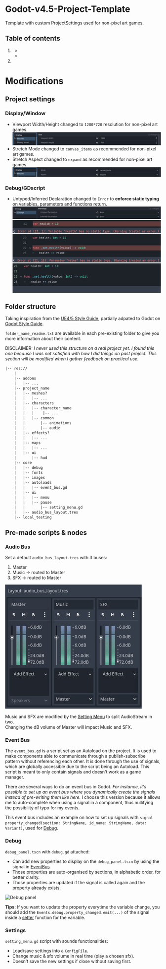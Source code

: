 # Godot-v4.5-Project-Template
Template with custom ProjectSettings used for non-pixel art games.
## Table of contents
1. []()
    - []()
    - []()
2. []()
# Modifications
## Project settings
### Display/Window
- Viewport Width/Height changed to ```1280*720``` resolution for non-pixel art games. ![Viewport Width/Height settings](/.github/images/display_window_01.jpg)
- Stretch Mode changed to ```canvas_items``` as recommended for non-pixel art games.
- Stretch Aspect changed to ```expand``` as recommended for non-pixel art games. ![Stretch Mode/Aspect settings](/.github/images/display_window_02.jpg)
### Debug/GDscript
- Untyped/Inferred Declaration changed to ```Error``` to **enforce static typing** on variables, parameters and functions return. ![Untyped/Inferred Declaration settings](/.github/images/debug_gdscript_01.jpg) ![Untyped variable](/.github/images/debug_gdscript_example_01.jpg) ![Untyped parameter](/.github/images/debug_gdscript_example_02.jpg) ![All typed](/github/images/debug_gdscript_example_03.jpg)
## Folder structure
Taking inspiration from the [UE4/5 Style Guide](https://github.com/Allar/ue5-style-guide?tab=readme-ov-file#2-content-directory-structure), partially adpated to Godot on [Godot Style Guide](https://github.com/bakneko/godot-style-guide?tab=readme-ov-file#3-directory).

```folder_name_readme.txt``` are available in each pre-existing folder to give you more information about their content.  

DISCLAIMER: _I never used this structure on a real project yet. I found this one because I was not satisfied with how I did things on past project. This section will be modified when I gather feedback on practical use._
``` plain-text
|-- res://
    |
    |-- addons
    |   |-- ...
    |-- project_name
    |   |-- meshes?
    |   |   |-- ...
    |   |-- characters
    |   |   |-- character_name
    |   |   |    |-- ...
    |   |   |-- common
    |   |       |-- animations
    |   |       |-- audio
    |   |-- effects?
    |   |   |-- ...
    |   |-- maps
    |   |   |-- ...
    |   |-- ui
    |       |-- hud
    |-- core
    |   |-- debug
    |   |-- fonts
    |   |-- images
    |   |-- autoloads
    |   |   |-- event_bus.gd
    |   |-- ui
    |   |   |-- menu
    |   |   |-- pause
    |   |       |-- setting_menu.gd
    |   |-- audio_bus_layout.tres
    |-- local_testing
```
## Pre-made scripts & nodes
### Audio Bus
Set a default ```audio_bus_layout.tres``` with 3 buses:
1. Master
2. Music → routed to Master
3. SFX → routed to Master

![Audio bus](/.github/images/audio_bus_01.jpg)

Music and SFX are modified by the [Setting Menu](#settings) to split AudioStream in two.  
Changing the dB volume of Master will impact Music and SFX.
### Event Bus
The ```event_bus.gd``` is a script set as an Autoload on the project. It is used to make components able to communicate through a publish-subscribe pattern without referencing each other.
It is done through the use of signals, which are globally accessible due to the script being an Autoload. This script is meant to only contain signals and doesn't work as a game manager.  

There are several ways to do an event bus in Godot. _For instance, it's possible to set up an event bus where you dynamically create the signals instead of pre-writing them like here._
I choose this version because it allows me to auto-complete when using a signal in a component, thus nullifying the possibility of typo for my events.

This event bus includes an example on how to set up signals with ```signal property_changed(section: StringName, id_name: StringName, data: Variant)```, used for [Debug](#debug).
### Debug
```debug_panel.tscn``` with ```debug.gd``` attached:
- Can add new properties to display on the ```debug_panel.tscn``` by using the signal in [EventBus](#event-bus).
- Those properties are auto-organised by sections, in alphabetic order, for better clarity.
- Those properties are updated if the signal is called again and the property already exists.

![Debug panel](/.github/images/debug_panel_example_02.jpg)

**Tips:** If you want to update the property everytime the variable change, you should add the ```Events.debug.property_changed.emit(...)``` of the signal inside a [setter](https://docs.godotengine.org/en/stable/tutorials/scripting/gdscript/gdscript_basics.html#properties-setters-and-getters) function for the variable.
### Settings
```setting_menu.gd``` script with sounds functionalities:
- Load/save settings into a ```ConfigFile```.
- Change music & sfx volume in real time (play a chosen sfx).
- Doesn't save the new settings if close without saving first.
